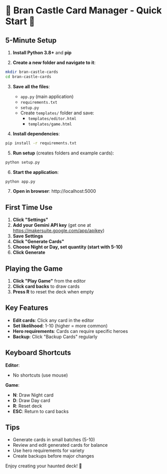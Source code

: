 # 🦇 Bran Castle Card Manager - Quick Start 🦇

## 5-Minute Setup

1. **Install Python 3.8+** and **pip**

2. **Create a new folder and navigate to it**:
```bash
mkdir bran-castle-cards
cd bran-castle-cards
```

3. **Save all the files**:
   - `app.py` (main application)
   - `requirements.txt`
   - `setup.py`
   - Create `templates/` folder and save:
     - `templates/editor.html`
     - `templates/game.html`

4. **Install dependencies**:
```bash
pip install -r requirements.txt
```

5. **Run setup** (creates folders and example cards):
```bash
python setup.py
```

6. **Start the application**:
```bash
python app.py
```

7. **Open in browser**: http://localhost:5000

## First Time Use

1. **Click "Settings"**
2. **Add your Gemini API key** (get one at https://makersuite.google.com/app/apikey)
3. **Save Settings**
4. **Click "Generate Cards"**
5. **Choose Night or Day, set quantity (start with 5-10)**
6. **Click Generate**

## Playing the Game

1. **Click "Play Game"** from the editor
2. **Click card backs** to draw cards
3. **Press R** to reset the deck when empty

## Key Features

- **Edit cards**: Click any card in the editor
- **Set likelihood**: 1-10 (higher = more common)
- **Hero requirements**: Cards can require specific heroes
- **Backup**: Click "Backup Cards" regularly

## Keyboard Shortcuts

**Editor**:
- No shortcuts (use mouse)

**Game**:
- **N**: Draw Night card
- **D**: Draw Day card  
- **R**: Reset deck
- **ESC**: Return to card backs

## Tips

- Generate cards in small batches (5-10)
- Review and edit generated cards for balance
- Use hero requirements for variety
- Create backups before major changes

Enjoy creating your haunted deck! 🎴